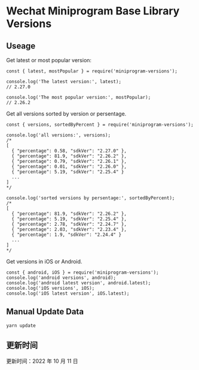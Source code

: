 
# Wechat Miniprogram Base Library Versions

## Useage

Get latest or most popular version:

```;
const { latest, mostPopular } = require('miniprogram-versions');

console.log('The latest version:', latest);
// 2.27.0

console.log('The most popular version:', mostPopular);
// 2.26.2

```

Get all versions sorted by version or persentage.

```
const { versions, sortedByPercent } = require('miniprogram-versions');

console.log('all versions:', versions);
/*
[
  { "percentage": 0.58, "sdkVer": "2.27.0" },
  { "percentage": 81.9, "sdkVer": "2.26.2" },
  { "percentage": 0.79, "sdkVer": "2.26.1" },
  { "percentage": 0.01, "sdkVer": "2.26.0" },
  { "percentage": 5.19, "sdkVer": "2.25.4" }
  ...
]
*/

console.log('sorted versions by persentage:', sortedByPercent);
/*
[
  { "percentage": 81.9, "sdkVer": "2.26.2" },
  { "percentage": 5.19, "sdkVer": "2.25.4" },
  { "percentage": 2.78, "sdkVer": "2.24.7" },
  { "percentage": 2.03, "sdkVer": "2.23.4" },
  { "percentage": 1.9, "sdkVer": "2.24.4" }
  ...
]
*/
```

Get versions in iOS or Android.

```
const { android, iOS } = require('miniprogram-versions');
console.log('android versions', android);
console.log('android latest version', android.latest);
console.log('iOS versions', iOS);
console.log('iOS latest version', iOS.latest);
```

## Manual Update Data

```
yarn update
```

## 更新时间

更新时间：2022 年 10 月 11 日
